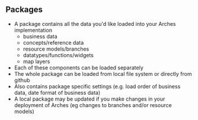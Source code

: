 ## Packages

- A package contains all the data you'd like loaded into your Arches implementation
    - business data
    - concepts/reference data
    - resource models/branches
    - datatypes/functions/widgets
    - map layers
- Each of these components can be loaded separately
- The whole package can be loaded from local file system or directly from github
- Also contains package specific settings (e.g. load order of business data, date format of business data)
- A local package may be updated if you make changes in your deployment of Arches (eg changes to branches and/or resource models)

